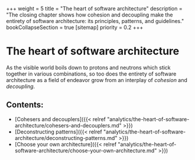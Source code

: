+++
weight = 5
title = "The heart of software architecture"
description = "The closing chapter shows how cohesion and decoupling make the entirety of software architecture: its principles, patterns, and guidelines."
bookCollapseSection = true
[sitemap]
  priority = 0.2
+++

# The heart of software architecture

As the visible world boils down to protons and neutrons which stick together in various combinations, so too does the entirety of software architecture as a field of endeavor grow from an interplay of *cohesion* and *decoupling*\.

## Contents:

<nav>

- [Cohesers and decouplers]({{< relref "analytics/the-heart-of-software-architecture/cohesers-and-decouplers.md" >}})
- [Deconstructing patterns]({{< relref "analytics/the-heart-of-software-architecture/deconstructing-patterns.md" >}})
- [Choose your own architecture]({{< relref "analytics/the-heart-of-software-architecture/choose-your-own-architecture.md" >}})

</nav>